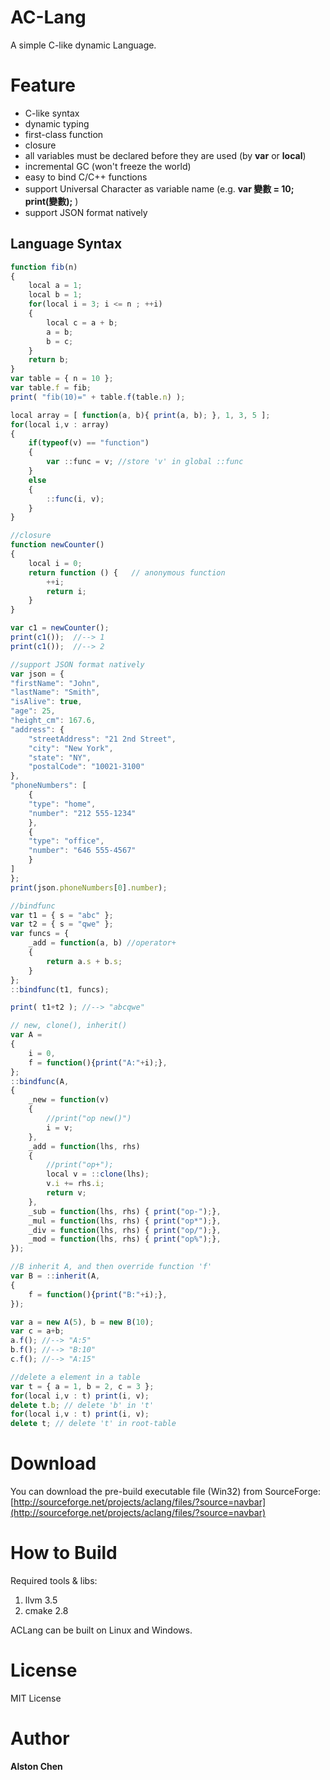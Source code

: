 AC-Lang
=======

A simple C-like dynamic Language.

Feature
=======
- C-like syntax
- dynamic typing
- first-class function
- closure
- all variables must be declared before they are used (by **var** or **local**)
- incremental GC (won't freeze the world)
- easy to bind C/C++ functions
- support Universal Character as variable name (e.g. **var 變數 = 10; print(變數);** )
- support JSON format natively

Language Syntax
---------------
```javascript
function fib(n)
{
    local a = 1;
    local b = 1;
    for(local i = 3; i <= n ; ++i)
    {
        local c = a + b;
        a = b;
        b = c;
    }
    return b;
}
var table = { n = 10 };
var table.f = fib;
print( "fib(10)=" + table.f(table.n) );
```
```javascript
local array = [ function(a, b){ print(a, b); }, 1, 3, 5 ];
for(local i,v : array)
{
    if(typeof(v) == "function")
    {
        var ::func = v; //store 'v' in global ::func
    }
    else
    {
        ::func(i, v);
    }
}
```
```javascript
//closure
function newCounter()
{
    local i = 0;
    return function () {   // anonymous function
        ++i;
        return i;
    }
}

var c1 = newCounter();
print(c1());  //--> 1
print(c1());  //--> 2
```
```javascript
//support JSON format natively
var json = {
"firstName": "John",
"lastName": "Smith",
"isAlive": true,
"age": 25,
"height_cm": 167.6,
"address": {
    "streetAddress": "21 2nd Street",
    "city": "New York",
    "state": "NY",
    "postalCode": "10021-3100"
},
"phoneNumbers": [
    {
    "type": "home",
    "number": "212 555-1234"
    },
    {
    "type": "office",
    "number": "646 555-4567"
    }
]
};
print(json.phoneNumbers[0].number);
```
```javascript
//bindfunc
var t1 = { s = "abc" };
var t2 = { s = "qwe" };
var funcs = {
    _add = function(a, b) //operator+
    {
        return a.s + b.s;
    }
};
::bindfunc(t1, funcs);

print( t1+t2 ); //--> "abcqwe"
```
```javascript
// new, clone(), inherit()
var A =
{
    i = 0,
    f = function(){print("A:"+i);},
};
::bindfunc(A,
{
    _new = function(v)
    {
        //print("op new()")
        i = v;
    },
    _add = function(lhs, rhs)
    {
        //print("op+");
        local v = ::clone(lhs);
        v.i += rhs.i;
        return v;
    },
    _sub = function(lhs, rhs) { print("op-");},
    _mul = function(lhs, rhs) { print("op*");},
    _div = function(lhs, rhs) { print("op/");},
    _mod = function(lhs, rhs) { print("op%");},
});

//B inherit A, and then override function 'f'
var B = ::inherit(A, 
{
    f = function(){print("B:"+i);},
});

var a = new A(5), b = new B(10);
var c = a+b;
a.f(); //--> "A:5"
b.f(); //--> "B:10"
c.f(); //--> "A:15"
```
```javascript
//delete a element in a table
var t = { a = 1, b = 2, c = 3 };
for(local i,v : t) print(i, v);
delete t.b; // delete 'b' in 't'
for(local i,v : t) print(i, v);
delete t; // delete 't' in root-table
```

Download
========

You can download the pre-build executable file (Win32) from SourceForge:
[http://sourceforge.net/projects/aclang/files/?source=navbar](http://sourceforge.net/projects/aclang/files/?source=navbar)

How to Build
============

Required tools & libs:

1. llvm 3.5
2. cmake 2.8

ACLang can be built on Linux and Windows.

License
======
MIT License

Author
======
**Alston Chen**
